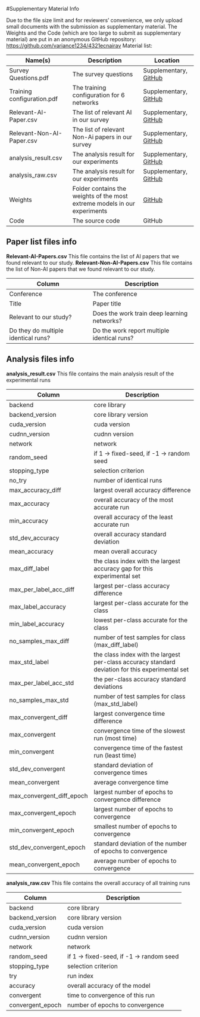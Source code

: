 #Supplementary Material Info

Due to the file size limit and for reviewers’ convenience, we only upload small documents with the submission as supplementary material. The Weights and the Code (which are too large to submit as supplementary material) are put in an anonymous GitHub repository: https://github.com/variance1234/4321ecnairav
Material list:

Name(s) |Description|Location
---|---|---
Survey Questions.pdf| The survey questions| Supplementary, [GitHub](https://github.com/variance1234/4321ecnairav/releases/download/1.0/Survey.Questions.pdf)
Training configuration.pdf| The training configuration for 6 networks| Supplementary, [GitHub](https://github.com/variance1234/4321ecnairav/releases/download/1.0/Training.configuration.pdf)
Relevant-AI-Paper.csv| The list of relevant AI in our survey| Supplementary, [GitHub](https://github.com/variance1234/4321ecnairav/releases/download/1.0/Relevant-AI-Paper.csv)
Relevant-Non-AI-Paper.csv|The list of relevant Non-Ai papers in our survey| Supplementary, [GitHub](https://github.com/variance1234/4321ecnairav/releases/download/1.0/Relevant-Non-AI-Paper.csv)
analysis_result.csv| The analysis result for our experiments| Supplementary, [GitHub](https://github.com/variance1234/4321ecnairav/releases/download/1.0/analysis_result.csv)
analysis_raw.csv| The analysis result for our experiments| Supplementary, [GitHub](https://github.com/variance1234/4321ecnairav/releases/download/1.0/analysis_raw.csv)
Weights| Folder contains the weights of the most extreme models in our experiments| [GitHub](https://github.com/variance1234/4321ecnairav/releases/download/1.0/weights.tar.gz)
Code| The source code| GitHub


## Paper list files info
**Relevant-AI-Papers.csv**
This file contains the list of AI papers that we found relevant to our study.
**Relevant-Non-AI-Papers.csv**
This file contains the list of Non-AI papers that we found relevant to our study.

Column| Description
---|---
Conference| The conference
Title| Paper title
Relevant to our study? | Does the work train deep learning networks?
Do they do multiple identical runs? | Do the work report multiple identical runs?

## Analysis files info
**analysis_result.csv**
This file contains the main analysis result of the experimental runs

Column| Description
---|---
backend| core library
backend_version| core library version
cuda_version| cuda version
cudnn_version| cudnn version
network| network	
random_seed	| if 1 ->  fixed-seed, if -1 -> random seed
stopping_type| selection criterion	
no_try| number of identical runs	
max_accuracy_diff|	largest overall accuracy difference
max_accuracy| overall accuracy of the most accurate run	
min_accuracy| overall accuracy of the least accurate run	
std_dev_accuracy| overall accuracy standard deviation	
mean_accuracy| mean overall accuracy	
max_diff_label| the class index with the largest accuracy gap for this experimental set	
max_per_label_acc_diff| largest per-class accuracy difference	
max_label_accuracy	| largest per-class accurate for the class 
min_label_accuracy| lowest per-class accurate for the class	
no_samples_max_diff| number of test samples for class (max_diff_label)	
max_std_label| the class index with the largest per-class accuracy standard deviation for this experimental set		
max_per_label_acc_std| the per-class accuracy standard deviations	
no_samples_max_std| number of test samples for class (max_std_label)	
max_convergent_diff| largest convergence time difference	
max_convergent| convergence time of the slowest run (most time)	
min_convergent| convergence time of the fastest run (least time)	
std_dev_convergent	| standard deviation of convergence times
mean_convergent| average convergence time	
max_convergent_diff_epoch| largest number of epochs to convergence difference	
max_convergent_epoch| largest number of epochs to convergence	
min_convergent_epoch| smallest number of epochs to convergence	
std_dev_convergent_epoch| standard deviation of the number of epochs to convergence
mean_convergent_epoch| average number of epochs to convergence

**analysis_raw.csv**
This file contains the overall accuracy of all training runs

Column| Description
---|---
backend| core library
backend_version| core library version
cuda_version| cuda version
cudnn_version| cudnn version
network| network	
random_seed	| if 1 ->  fixed-seed, if -1 -> random seed
stopping_type| selection criterion	
try| run index
accuracy| overall accuracy of the model
convergent| time to convergence of this run
convergent_epoch| number of epochs to convergence
